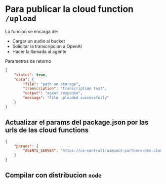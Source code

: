 # Para publicar la cloud function `/upload`

La funcion se encarga de:

-   Cargar un audio al bucket
-   Solicitar la transcripcion a OpenAI
-   Hacer la llamada al agente

Parametros de retorno

```json
{
	"status": true,
	"data": {
		"file": "path on storage",
		"transcription": "transcription text",
		"output": "agent response",
		"message": "File uploaded successfully"
	}
}
```

## Actualizar el params del package.json por las urls de las cloud functions

```json
{
	"params": {
		"AGENTS_SERVER": "https://us-central1-aimpact-partners-dev.cloudfunctions.net/agent"
	}
}
```

## Compilar con distribucion `node`
